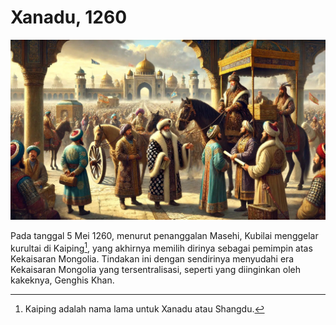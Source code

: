 # Xanadu, 1260

![Ilustrasi Kubilai Khan di Xanadu](/assets/images/kubilai-khan-2.jpg "Xanadu, 1260")

[^kaiping]: Kaiping adalah nama lama untuk Xanadu atau Shangdu.

Pada tanggal 5 Mei 1260, menurut penanggalan Masehi, Kubilai menggelar kurultai di Kaiping[^kaiping], yang akhirnya memilih dirinya sebagai pemimpin 
atas Kekaisaran Mongolia. Tindakan ini dengan sendirinya menyudahi era Kekaisaran Mongolia yang tersentralisasi, seperti yang diinginkan oleh kakeknya, 
Genghis Khan.












